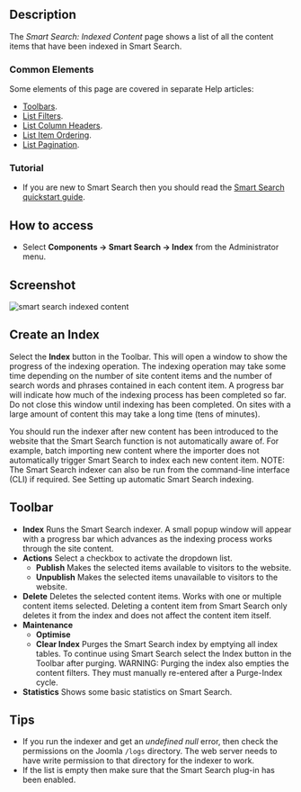 <!-- Filename: Help4.x:Smart_Search:_Indexed_Content / Display title: Smart Search: Indexed Content -->

## Description

The *Smart Search: Indexed Content* page shows a list of all the content items 
that have been indexed in Smart Search.

### Common Elements

Some elements of this page are covered in separate Help articles:

* [Toolbars](jdocmanual?article=help/common-elements/toolbars).
* [List Filters](jdocmanual?article=help/common-elements/list-filters).
* [List Column Headers](jdocmanual?article=help/common-elements/list-column-headers).
* [List Item Ordering](jdocmanual?article=help/common-elements/list-ordering).
* [List Pagination](jdocmanual?article=help/common-elements/list-pagination).

### Tutorial

* If you are new to Smart Search then you should read the 
  [Smart Search quickstart guide](https://docs.joomla.org/Smart_Search_quickstart_guide).

## How to access

- Select **Components → Smart Search → Index** from the Administrator menu.

## Screenshot

![smart search indexed content](../../../en/images/smart-search/smart-search-indexed-content.png)

## Create an Index

Select the **Index** button in the Toolbar. This will open a window to show
the progress of the indexing operation. The indexing operation may take some
time depending on the number of site content items and the
number of search words and phrases contained in each content item. A
progress bar will indicate how much of the indexing process has been
completed so far. Do not close this window until indexing has been
completed. On sites with a large amount of content this may take a long
time (tens of minutes).

You should run the indexer after new content has been introduced to the website
that the Smart Search function is not automatically aware of. For example,
batch importing new content where the importer does not automatically
trigger Smart Search to index each new content item. NOTE: The Smart
Search indexer can also be run from the command-line interface (CLI)
if required. See Setting up automatic Smart Search indexing.

## Toolbar

- **Index** Runs the Smart Search indexer. A small popup window will
  appear with a progress bar which advances as the indexing process
  works through the site content. 
- **Actions** Select a checkbox to activate the dropdown list.
  - **Publish** Makes the selected items available to visitors to the website.
  - **Unpublish** Makes the selected items unavailable to visitors to
    the website.
- **Delete** Deletes the selected content items. Works with one or
  multiple content items selected. Deleting a content item from Smart
  Search only deletes it from the index and does not affect the content
  item itself.
- **Maintenance**
  - **Optimise**
  - **Clear Index** Purges the Smart Search index by emptying all index
    tables. To continue using Smart Search select the Index button in the
    Toolbar after purging. WARNING: Purging the index also empties
    the content filters. They must manually re-entered after a Purge-Index cycle.
- **Statistics** Shows some basic statistics on Smart Search.

## Tips

- If you run the indexer and get an *undefined null* error, then check
  the permissions on the Joomla `/logs` directory. The web server needs
  to have write permission to that directory for the indexer to work.
- If the list is empty then make sure that the Smart Search plug-in has
  been enabled.
